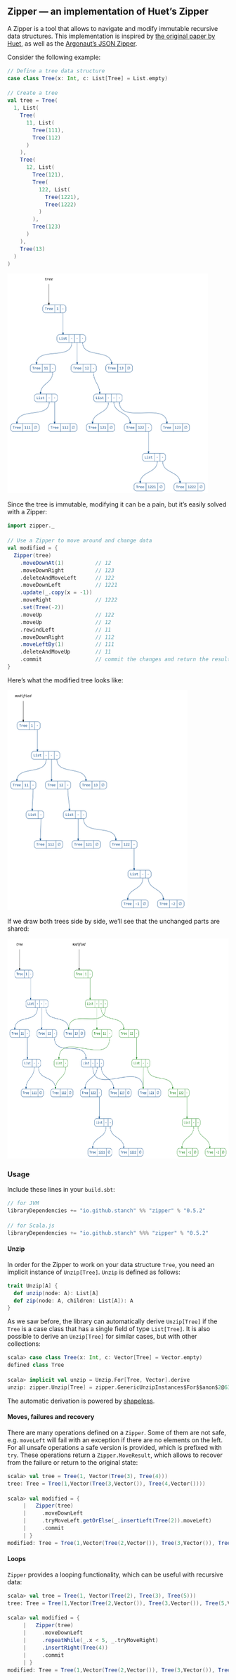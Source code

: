 ## Zipper — an implementation of Huet’s Zipper

A Zipper is a tool that allows to navigate and modify immutable recursive data structures.
This implementation is inspired by
[the original paper by Huet](https://www.st.cs.uni-saarland.de/edu/seminare/2005/advanced-fp/docs/huet-zipper.pdf),
as well as the [Argonaut’s JSON Zipper](http://argonaut.io/doc/zipper/).

Consider the following example:

```scala
// Define a tree data structure
case class Tree(x: Int, c: List[Tree] = List.empty)

// Create a tree
val tree = Tree(
  1, List(
    Tree(
      11, List(
        Tree(111),
        Tree(112)
      )
    ),
    Tree(
      12, List(
        Tree(121),
        Tree(
          122, List(
            Tree(1221),
            Tree(1222)
          )
        ),
        Tree(123)
      )
    ),
    Tree(13)
  )
)
```

<img src="./docs/images/readme/tree.png" height="500px" />

Since the tree is immutable, modifying it can be a pain,
but it’s easily solved with a Zipper:

```scala
import zipper._

// Use a Zipper to move around and change data
val modified = {
  Zipper(tree)
    .moveDownAt(1)          // 12
    .moveDownRight          // 123
    .deleteAndMoveLeft      // 122
    .moveDownLeft           // 1221
    .update(_.copy(x = -1))
    .moveRight              // 1222
    .set(Tree(-2))
    .moveUp                 // 122
    .moveUp                 // 12
    .rewindLeft             // 11
    .moveDownRight          // 112
    .moveLeftBy(1)          // 111
    .deleteAndMoveUp        // 11
    .commit                 // commit the changes and return the result
}
```

Here’s what the modified tree looks like:

<img src="./docs/images/readme/modified.png" height="500px" />

If we draw both trees side by side, we’ll see that
the unchanged parts are shared:

<img src="./docs/images/readme/both.png" height="500px" />

### Usage

Include these lines in your `build.sbt`:

```scala
// for JVM
libraryDependencies += "io.github.stanch" %% "zipper" % "0.5.2"

// for Scala.js
libraryDependencies += "io.github.stanch" %%% "zipper" % "0.5.2"
```

#### Unzip

In order for the Zipper to work on your data structure `Tree`, you need an implicit instance of `Unzip[Tree]`.
`Unzip` is defined as follows:

```scala
trait Unzip[A] {
  def unzip(node: A): List[A]
  def zip(node: A, children: List[A]): A
}
```

As we saw before, the library can automatically derive `Unzip[Tree]`
if the `Tree` is a case class that has a single field of type `List[Tree]`.
It is also possible to derive an `Unzip[Tree]` for similar cases, but with other collections:

```scala
scala> case class Tree(x: Int, c: Vector[Tree] = Vector.empty)
defined class Tree

scala> implicit val unzip = Unzip.For[Tree, Vector].derive
unzip: zipper.Unzip[Tree] = zipper.GenericUnzipInstances$For$$anon$2@6389ff1a
```

The automatic derivation is powered by [shapeless](https://github.com/milessabin/shapeless).

#### Moves, failures and recovery

There are many operations defined on a `Zipper`.
Some of them are not safe, e.g. `moveLeft` will fail with an exception
if there are no elements on the left.
For all unsafe operations a safe version is provided, which is prefixed with `try`.
These operations return a `Zipper.MoveResult`, which allows to recover from the failure or return to the original state:

```scala
scala> val tree = Tree(1, Vector(Tree(3), Tree(4)))
tree: Tree = Tree(1,Vector(Tree(3,Vector()), Tree(4,Vector())))

scala> val modified = {
     |   Zipper(tree)
     |     .moveDownLeft
     |     .tryMoveLeft.getOrElse(_.insertLeft(Tree(2)).moveLeft)
     |     .commit
     | }
modified: Tree = Tree(1,Vector(Tree(2,Vector()), Tree(3,Vector()), Tree(4,Vector())))
```

#### Loops

`Zipper` provides a looping functionality, which can be useful with recursive data:

```scala
scala> val tree = Tree(1, Vector(Tree(2), Tree(3), Tree(5)))
tree: Tree = Tree(1,Vector(Tree(2,Vector()), Tree(3,Vector()), Tree(5,Vector())))

scala> val modified = {
     |   Zipper(tree)
     |     .moveDownLeft
     |     .repeatWhile(_.x < 5, _.tryMoveRight)
     |     .insertRight(Tree(4))
     |     .commit
     | }
modified: Tree = Tree(1,Vector(Tree(2,Vector()), Tree(3,Vector()), Tree(5,Vector()), Tree(4,Vector())))
```
